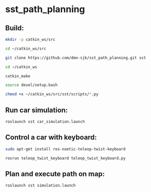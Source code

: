 # sst_path_planning

## Build:
```bash
mkdir -p catkin_ws/src

cd ~/catkin_ws/src

git clone https://github.com/dmn-sjk/sst_path_planning.git sst

cd ~/catkin_ws

catkin_make

source devel/setup.bash

chmod +x ~/catkin_ws/src/sst/scripts/*.py
```

## Run car simulation:
```bash
roslaunch sst car_simulation.launch
```

## Control a car with keyboard:
```bash
sudo apt-get install ros-noetic-teleop-twist-keyboard

rosrun teleop_twist_keyboard teleop_twist_keyboard.py
```

## Plan and execute path on map:
```bash
roslaunch sst simulation.launch
```
